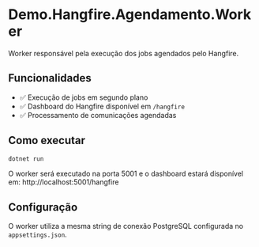 # Demo.Hangfire.Agendamento.Worker

Worker responsável pela execução dos jobs agendados pelo Hangfire.

## Funcionalidades

- ✅ Execução de jobs em segundo plano
- ✅ Dashboard do Hangfire disponível em `/hangfire`
- ✅ Processamento de comunicações agendadas

## Como executar

```bash
dotnet run
```

O worker será executado na porta 5001 e o dashboard estará disponível em: http://localhost:5001/hangfire

## Configuração

O worker utiliza a mesma string de conexão PostgreSQL configurada no `appsettings.json`.
